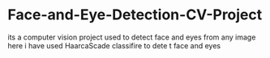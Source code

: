 # Face-and-Eye-Detection-CV-Project
its a computer vision project used to detect face and eyes from any image 
here i have used HaarcaScade classifire to dete t face and eyes
